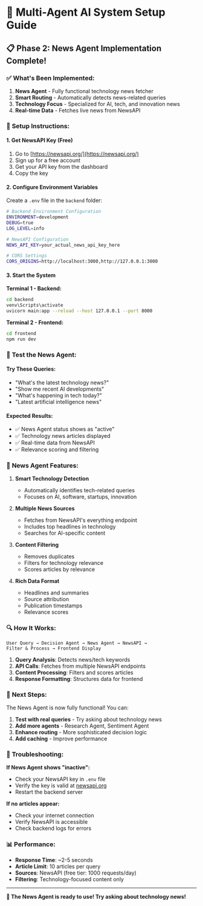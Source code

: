 # 🚀 Multi-Agent AI System Setup Guide

## 📋 **Phase 2: News Agent Implementation Complete!**

### ✅ **What's Been Implemented:**

1. **News Agent** - Fully functional technology news fetcher
2. **Smart Routing** - Automatically detects news-related queries
3. **Technology Focus** - Specialized for AI, tech, and innovation news
4. **Real-time Data** - Fetches live news from NewsAPI

### 🔧 **Setup Instructions:**

#### 1. **Get NewsAPI Key (Free)**
1. Go to [https://newsapi.org/](https://newsapi.org/)
2. Sign up for a free account
3. Get your API key from the dashboard
4. Copy the key

#### 2. **Configure Environment Variables**
Create a `.env` file in the `backend` folder:

```bash
# Backend Environment Configuration
ENVIRONMENT=development
DEBUG=true
LOG_LEVEL=info

# NewsAPI Configuration
NEWS_API_KEY=your_actual_news_api_key_here

# CORS Settings
CORS_ORIGINS=http://localhost:3000,http://127.0.0.1:3000
```

#### 3. **Start the System**

**Terminal 1 - Backend:**
```bash
cd backend
venv\Scripts\activate
uvicorn main:app --reload --host 127.0.0.1 --port 8000
```

**Terminal 2 - Frontend:**
```bash
cd frontend
npm run dev
```

### 🧪 **Test the News Agent:**

#### **Try These Queries:**
- "What's the latest technology news?"
- "Show me recent AI developments"
- "What's happening in tech today?"
- "Latest artificial intelligence news"

#### **Expected Results:**
- ✅ News Agent status shows as "active"
- ✅ Technology news articles displayed
- ✅ Real-time data from NewsAPI
- ✅ Relevance scoring and filtering

### 🎯 **News Agent Features:**

1. **Smart Technology Detection**
   - Automatically identifies tech-related queries
   - Focuses on AI, software, startups, innovation

2. **Multiple News Sources**
   - Fetches from NewsAPI's everything endpoint
   - Includes top headlines in technology
   - Searches for AI-specific content

3. **Content Filtering**
   - Removes duplicates
   - Filters for technology relevance
   - Scores articles by relevance

4. **Rich Data Format**
   - Headlines and summaries
   - Source attribution
   - Publication timestamps
   - Relevance scores

### 🔍 **How It Works:**

```
User Query → Decision Agent → News Agent → NewsAPI → 
Filter & Process → Frontend Display
```

1. **Query Analysis**: Detects news/tech keywords
2. **API Calls**: Fetches from multiple NewsAPI endpoints
3. **Content Processing**: Filters and scores articles
4. **Response Formatting**: Structures data for frontend

### 🚀 **Next Steps:**

The News Agent is now fully functional! You can:

1. **Test with real queries** - Try asking about technology news
2. **Add more agents** - Research Agent, Sentiment Agent
3. **Enhance routing** - More sophisticated decision logic
4. **Add caching** - Improve performance

### 🐛 **Troubleshooting:**

**If News Agent shows "inactive":**
- Check your NewsAPI key in `.env` file
- Verify the key is valid at [newsapi.org](https://newsapi.org/)
- Restart the backend server

**If no articles appear:**
- Check your internet connection
- Verify NewsAPI is accessible
- Check backend logs for errors

### 📊 **Performance:**

- **Response Time**: ~2-5 seconds
- **Article Limit**: 10 articles per query
- **Sources**: NewsAPI (free tier: 1000 requests/day)
- **Filtering**: Technology-focused content only

---

**🎉 The News Agent is ready to use! Try asking about technology news!**
